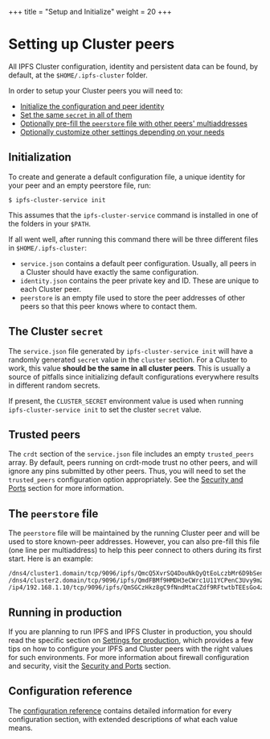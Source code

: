 +++
title = "Setup and Initialize"
weight = 20
+++

# Setting up Cluster peers

All IPFS Cluster configuration, identity and persistent data can be found, by default, at the `$HOME/.ipfs-cluster` folder.

In order to setup your Cluster peers you will need to:

* [Initialize the configuration and peer identity](#initialization)
* [Set the same `secret` in all of them](#the-cluster-secret)
* [Optionally pre-fill the `peerstore` file with other peers' multiaddresses](#the-peerstore-file)
* [Optionally customize other settings depending on your needs](#running-in-production)

## Initialization

To create and generate a default configuration file, a unique identity for your peer and an empty peerstore file, run:

```
$ ipfs-cluster-service init
```

This assumes that the `ipfs-cluster-service` command is installed in one of the folders in your `$PATH`.

If all went well, after running this command there will be three different files in `$HOME/.ipfs-cluster`:

* `service.json` contains a default peer configuration. Usually, all peers in a Cluster should have exactly the same configuration.
* `identity.json` contains the peer private key and ID. These are unique to each Cluster peer.
* `peerstore` is an empty file used to store the peer addresses of other peers so that this peer knows where to contact them.


## The Cluster `secret`

The `service.json` file generated by `ipfs-cluster-service init` will have a randomly generated `secret` value in the `cluster` section. For a Cluster to work, this value **should be the same in all cluster peers**. This is usually a source of pitfalls since initializing default configurations everywhere results in different random secrets.

If present, the <code>CLUSTER_SECRET</code> environment value is used when running <code>ipfs-cluster-service init</code> to set the cluster <code>secret</code> value.

## Trusted peers

The `crdt` section of the `service.json` file includes an empty `trusted_peers` array. By default, peers running on crdt-mode trust no other peers, and will ignore any pins submitted by other peers. Thus, you will need to set the `trusted_peers` configuration option appropriately. See the [Security and Ports](/documentation/guides/security#the-trusted-peers-in-crdt-mode) section for more information.


## The `peerstore` file


The `peerstore` file will be maintained by the running Cluster peer and will be used to store known-peer addresses. However, you can also pre-fill this file (one line per multiaddress) to help this peer connect to others during its first start. Here is an example:

```text
/dns4/cluster1.domain/tcp/9096/ipfs/QmcQ5XvrSQ4DouNkQyQtEoLczbMr6D9bSenGy6WQUCQUBt
/dns4/cluster2.domain/tcp/9096/ipfs/QmdFBMf9HMDH3eCWrc1U11YCPenC3Uvy9mZQ2BedTyKTDf
/ip4/192.168.1.10/tcp/9096/ipfs/QmSGCzHkz8gC9fNndMtaCZdf9RFtwtbTEEsGo4zkVfcykD
```

## Running in production

If you are planning to run IPFS and IPFS Cluster in production, you should read the specific section on [Settings for production](/documentation/guides/production), which provides a few tips on how to configure your IPFS and Cluster peers with the right values for such environments. For more information about firewall configuration and security, visit the [Security and Ports](/documenation/guides/security) section.

## Configuration reference

The [configuration reference](/documentation/reference/configuration) contains detailed information for every configuration section, with extended descriptions of what each value means.
